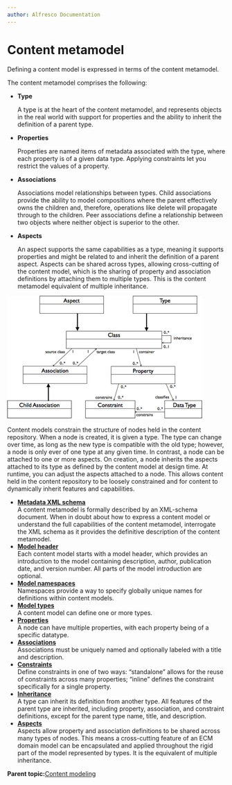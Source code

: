 ```yaml
---
author: Alfresco Documentation
---
```


# Content metamodel

Defining a content model is expressed in terms of the content metamodel.

The content metamodel comprises the following:

-   **Type**

    A type is at the heart of the content metamodel, and represents objects in the real world with support for properties and the ability to inherit the definition of a parent type.

-   **Properties**

    Properties are named items of metadata associated with the type, where each property is of a given data type. Applying constraints let you restrict the values of a property.

-   **Associations**

    Associations model relationships between types. Child associations provide the ability to model compositions where the parent effectively owns the children and, therefore, operations like delete will propagate through to the children. Peer associations define a relationship between two objects where neither object is superior to the other.

-   **Aspects**

    An aspect supports the same capabilities as a type, meaning it supports properties and might be related to and inherit the definition of a parent aspect. Aspects can be shared across types, allowing cross-cutting of the content model, which is the sharing of property and association definitions by attaching them to multiple types. This is the content metamodel equivalent of multiple inheritance.


![](../images/5-3.png)

Content models constrain the structure of nodes held in the content repository. When a node is created, it is given a type. The type can change over time, as long as the new type is compatible with the old type; however, a node is only ever of one type at any given time. In contrast, a node can be attached to one or more aspects. On creation, a node inherits the aspects attached to its type as defined by the content model at design time. At runtime, you can adjust the aspects attached to a node. This allows content held in the content repository to be loosely constrained and for content to dynamically inherit features and capabilities.

-   **[Metadata XML schema](../concepts/metadata-model-schema.md)**  
A content metamodel is formally described by an XML-schema document. When in doubt about how to express a content model or understand the full capabilities of the content metamodel, interrogate the XML schema as it provides the definitive description of the content metamodel.
-   **[Model header](../concepts/metadata-model-header.md)**  
Each content model starts with a model header, which provides an introduction to the model containing description, author, publication date, and version number. All parts of the model introduction are optional.
-   **[Model namespaces](../concepts/metadata-model-namespace.md)**  
Namespaces provide a way to specify globally unique names for definitions within content models.
-   **[Model types](../concepts/metadata-model-type.md)**  
A content model can define one or more types.
-   **[Properties](../concepts/metadata-model-props.md)**  
A node can have multiple properties, with each property being of a specific datatype.
-   **[Associations](../concepts/metadata-model-assoc.md)**  
Associations must be uniquely named and optionally labeled with a title and description.
-   **[Constraints](../concepts/metadata-model-contraints.md)**  
Define constraints in one of two ways: “standalone” allows for the reuse of constraints across many properties; “inline” defines the constraint specifically for a single property.
-   **[Inheritance](../concepts/metadata-model-inheritance.md)**  
A type can inherit its definition from another type. All features of the parent type are inherited, including property, association, and constraint definitions, except for the parent type name, title, and description.
-   **[Aspects](../concepts/metadata-model-aspects.md)**  
Aspects allow property and association definitions to be shared across many types of nodes. This means a cross-cutting feature of an ECM domain model can be encapsulated and applied throughout the rigid part of the model represented by types. It is the equivalent of multiple inheritance.

**Parent topic:**[Content modeling](../concepts/content-modeling-about.md)

